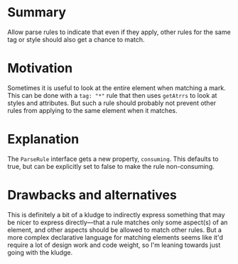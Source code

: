 # Summary

Allow parse rules to indicate that even if they apply, other rules for the same tag or style should also get a chance to match.

# Motivation

Sometimes it is useful to look at the entire element when matching a mark. This can be done with a `tag: "*"` rule that then uses `getAtrrs` to look at styles and attributes. But such a rule should probably not prevent other rules from applying to the same element when it matches.

# Explanation

The `ParseRule` interface gets a new property, `consuming`. This defaults to true, but can be explicitly set to false to make the rule non-consuming.

# Drawbacks and alternatives

This is definitely a bit of a kludge to indirectly express something that may be nicer to express directly—that a rule matches only some aspect(s) of an element, and other aspects should be allowed to match other rules. But a more complex declarative language for matching elements seems like it'd require a lot of design work and code weight, so I'm leaning towards just going with the kludge.
